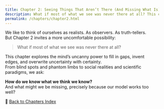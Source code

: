 ```yaml
---
title: Chapter 2: Seeing Things That Aren’t There (And Missing What Is)
description: What if most of what we see was never there at all? This chapter explores the mind’s power to invent edges, fill gaps, and miss the obvious.
permalink: /chapters/chapter2.html
---
```


We like to think of ourselves as realists. As observers. As truth-tellers.  
But Chapter 2 invites a more uncomfortable possibility:

> What if most of what we see was never there at all?

This chapter explores the mind’s uncanny power to fill in gaps, invent edges, and overwrite uncertainty with certainty.  
From blind spots and phantom limbs to social realities and scientific paradigms, we ask:

**How do we know what we think we know?**  
And what might we be missing, precisely because our model works too well?

🔗 [Back to Chapters Index](index.html)
